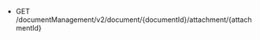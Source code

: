 <!--
    ATTENTION: This file was generated via gradle!
               Do NOT manually edit this file! Any such changes will be overwritten!
-->

* GET /documentManagement/v2/document/{documentId}/attachment/{attachmentId}
